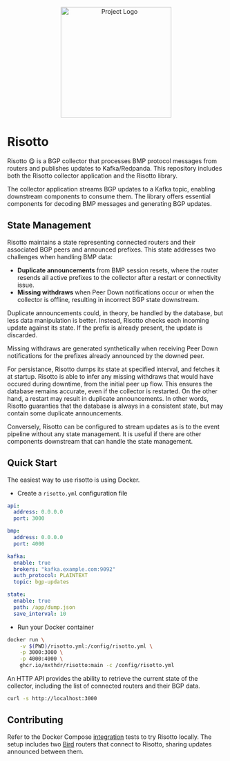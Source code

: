 <p align="center">
  <img src="https://nxthdr.dev/risotto/logo.png" height="256" width="256" alt="Project Logo" />
</p>

# Risotto

Risotto 😋 is a BGP collector that processes BMP protocol messages from routers and publishes updates to Kafka/Redpanda. This repository includes both the Risotto collector application and the Risotto library.

The collector application streams BGP updates to a Kafka topic, enabling downstream components to consume them. The library offers essential components for decoding BMP messages and generating BGP updates.

## State Management

Risotto maintains a state representing connected routers and their associated BGP peers and announced prefixes.
This state addresses two challenges when handling BMP data:
- **Duplicate announcements** from BMP session resets, where the router resends all active prefixes to the collector after a restart or connectivity issue.
- **Missing withdraws** when Peer Down notifications occur or when the collector is offline, resulting in incorrect BGP state downstream.

Duplicate announcements could, in theory, be handled by the database, but less data manipulation is better. Instead, Risotto checks each incoming update against its state. If the prefix is already present, the update is discarded.

Missing withdraws are generated synthetically when receiving Peer Down notifications for the prefixes already announced by the downed peer.

For persistance, Risotto dumps its state at specified interval, and fetches it at startup. Risotto is able to infer any missing withdraws that would have occured during downtime, from the initial peer up flow. This ensures the database remains accurate, even if the collector is restarted. On the other hand, a restart may result in duplicate announcements.
In other words, Risotto guaranties that the database is always in a consistent state, but may contain some duplicate announcements.

Conversely, Risotto can be configured to stream updates as is to the event pipeline without any state management. It is useful if there are other components downstream that can handle the state management.

## Quick Start

The easiest way to use risotto is using Docker.

* Create a `risotto.yml` configuration file

```yml
api:
  address: 0.0.0.0
  port: 3000

bmp:
  address: 0.0.0.0
  port: 4000

kafka:
  enable: true
  brokers: "kafka.example.com:9092"
  auth_protocol: PLAINTEXT
  topic: bgp-updates

state:
  enable: true
  path: /app/dump.json
  save_interval: 10
```

* Run your Docker container

```bash
docker run \
    -v $(PWD)/risotto.yml:/config/risotto.yml \
    -p 3000:3000 \
    -p 4000:4000 \
    ghcr.io/nxthdr/risotto:main -c /config/risotto.yml
```

An HTTP API provides the ability to retrieve the current state of the collector, including the list of connected routers and their BGP data.

```sh
curl -s http://localhost:3000
```

## Contributing

Refer to the Docker Compose [integration](./integration/) tests to try Risotto locally. The setup includes two [Bird](https://bird.network.cz/) routers that connect to Risotto, sharing updates announced between them.
